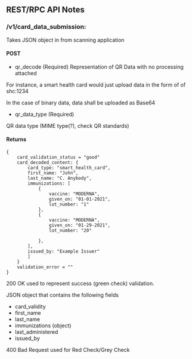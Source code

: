 ## REST/RPC API Notes

### /v1/card_data_submission:
Takes JSON object in from scanning application

#### POST
 - qr_decode (Required)
 Representation of QR Data with no processing attached

 For instance, a smart health card would just upload data in the form of of shc:1234

 In the case of binary data, data shall be uploaded as Base64

 - qr_data_type (Required)

 QR data type (MIME type(?), check QR standards)

#### Returns

```
{
    card_validation_status = "good"
    card_decoded_content: {
        card_type: "smart_health_card",
        first_name: "John",
        last_name: "C. Anybody",
        immunizations: [
            {
                vaccine: "MODERNA",
                given_on: "01-01-2021",
                lot_number: "1"
            },
            {
                vaccine: "MODERNA",
                given_on: "01-29-2021",
                lot_number: "20"

            },
        ],
        issued_by: "Example Issuer"
        ]
    }
    validation_error = ""
}

```
200 OK used to represent success (green check) validation.

JSON object that contains the following fields
 * card_validity
 * first_name
 * last_name
 * immunizations (object)
 * last_administered
 * issued_by


400 Bad Request used for Red Check/Grey Check

 
